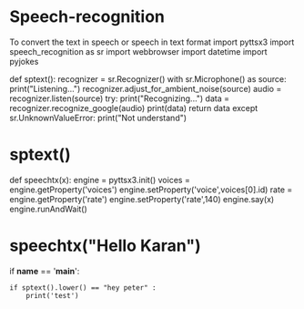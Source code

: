 # Speech-recognition
To convert the text in speech or speech in text format
import pyttsx3
import speech_recognition as sr
import webbrowser
import datetime
import pyjokes

def sptext():
    recognizer = sr.Recognizer()
    with sr.Microphone() as source:
        print("Listening...")
        recognizer.adjust_for_ambient_noise(source)
        audio = recognizer.listen(source)
        try:
            print("Recognizing...")
            data = recognizer.recognize_google(audio)
            print(data)
            return data
        except sr.UnknownValueError:
            print("Not understand")
# sptext()

def speechtx(x):
    engine = pyttsx3.init()
    voices = engine.getProperty('voices')
    engine.setProperty('voice',voices[0].id)
    rate = engine.getProperty('rate')
    engine.setProperty('rate',140)
    engine.say(x)
    engine.runAndWait()
# speechtx("Hello Karan")

if __name__ == '__main__':
    
    if sptext().lower() == "hey peter" :
        print('test')
